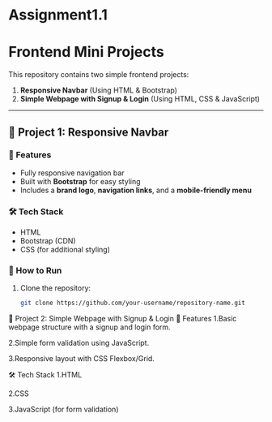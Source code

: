# Assignment1.1

# Frontend Mini Projects

This repository contains two simple frontend projects:

1. **Responsive Navbar** (Using HTML & Bootstrap)
2. **Simple Webpage with Signup & Login** (Using HTML, CSS & JavaScript)

---

## 🚀 Project 1: Responsive Navbar

### 📌 Features
- Fully responsive navigation bar
- Built with **Bootstrap** for easy styling
- Includes a **brand logo**, **navigation links**, and a **mobile-friendly menu**

### 🛠️ Tech Stack
- HTML
- Bootstrap (CDN)
- CSS (for additional styling)

### 🔧 How to Run
1. Clone the repository:
   ```sh
   git clone https://github.com/your-username/repository-name.git

🚀 Project 2: Simple Webpage with Signup & Login
📌 Features
1.Basic webpage structure with a signup and login form.

2.Simple form validation using JavaScript.

3.Responsive layout with CSS Flexbox/Grid.

🛠️ Tech Stack
1.HTML

2.CSS

3.JavaScript (for form validation)